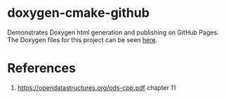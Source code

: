 # doxygen-cmake-github
Demonstrates Doxygen html generation and publishing on GitHub Pages. The Doxygen files for this project can be seen [here](https://semcneil.github.io/doxygen-cmake-github/).


# References
1. https://opendatastructures.org/ods-cpp.pdf chapter 11